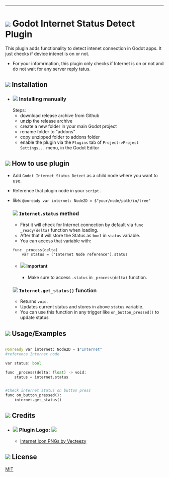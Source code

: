 ---

# ![](main/icon.png?raw=true) Godot Internet Status Detect Plugin

This plugin adds functionality to detect intenet connection in Godot apps. It just checks if device intenet is on or not.

- For your infomrmation, this plugin only checks if Internet is on or not and do not wait for any server reply tatus.

## ![](main/icon.png?raw=true) Installation

- ### ![](main/icon.png?raw=true) Installing manually
  Steps:
  - download release archive from Github
  - unzip the release archive
  - create a new folder in your main Godot project
  - rename folder to "addons"
  - copy unzipped folder to addons folder
  - enable the plugin via the `Plugins` tab of `Project->Project Settings...` menu, in the Godot Editor

## ![](main/icon.png?raw=true) How to use plugin

- Add `Godot Internet Status Detect` as a child node where you want to use.
- Reference that plugin node in your `script.`
- like: `@onready var internet: Node2D = $"your/node/path/in/tree"`

  ### ![](main/icon.png?raw=true) `Internet.status` method

  - First it will check for Internet connection by default via `func _ready(delta)` function when loading.
  - After that it will store the Status as `bool` in `status` variable.
  - You can access that variable with:

  ```
  func _process(delta)
      var status = ("Internet Node reference").status
  ```

  - #### ![](main/icon.png?raw=true) Important
    - Make sure to access `.status` in `_process(delta)` function.

  ### ![](main/icon.png?raw=true) `Internet.get_status()` function

  - Returns `void`.
  - Updates current status and stores in above `status` variable.
  - You can use this function in any trigger like `on_button_pressed()` to update status

## ![](main/icon.png?raw=true) Usage/Examples

```python

@onready var internet: Node2D = $"Internet"
#reference Internet node

var status: bool

func _process(delta: float) -> void:
	status = internet.status


#Check internet status on button press
func on_button_pressed():
    internet.get_status()
```

## ![](main/icon.png?raw=true) Credits

- ### ![](main/icon.png?raw=true) Plugin Logo: ![](Godot-Internet-Status-Detect-Plugin/internet_status_detect/icon.png?raw=true)
  - [Internet Icon PNGs by Vecteezy](https://www.vecteezy.com/free-png/internet-icon)

## ![](main/icon.png?raw=true) License

[MIT](https://github.com/AtulVermaGithub/Godot-Internet-Status-Detect-Plugin?tab=MIT-1-ov-file)
